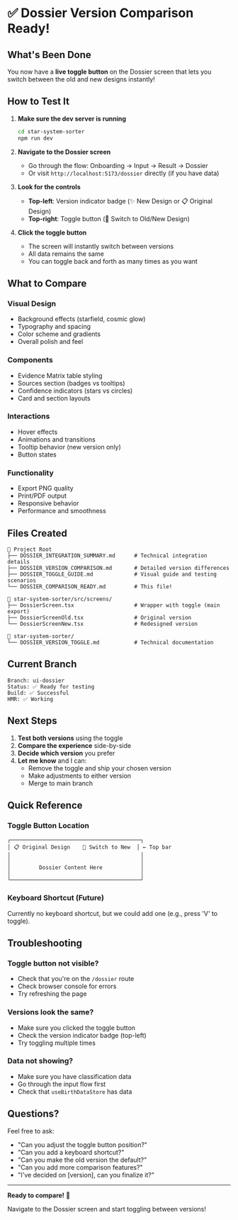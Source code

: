 # ✅ Dossier Version Comparison Ready!

## What's Been Done

You now have a **live toggle button** on the Dossier screen that lets you switch between the old and new designs instantly!

## How to Test It

1. **Make sure the dev server is running**
   ```bash
   cd star-system-sorter
   npm run dev
   ```

2. **Navigate to the Dossier screen**
   - Go through the flow: Onboarding → Input → Result → Dossier
   - Or visit `http://localhost:5173/dossier` directly (if you have data)

3. **Look for the controls**
   - **Top-left**: Version indicator badge (✨ New Design or 📋 Original Design)
   - **Top-right**: Toggle button (🔄 Switch to Old/New Design)

4. **Click the toggle button**
   - The screen will instantly switch between versions
   - All data remains the same
   - You can toggle back and forth as many times as you want

## What to Compare

### Visual Design
- Background effects (starfield, cosmic glow)
- Typography and spacing
- Color scheme and gradients
- Overall polish and feel

### Components
- Evidence Matrix table styling
- Sources section (badges vs tooltips)
- Confidence indicators (stars vs circles)
- Card and section layouts

### Interactions
- Hover effects
- Animations and transitions
- Tooltip behavior (new version only)
- Button states

### Functionality
- Export PNG quality
- Print/PDF output
- Responsive behavior
- Performance and smoothness

## Files Created

```
📁 Project Root
├── DOSSIER_INTEGRATION_SUMMARY.md      # Technical integration details
├── DOSSIER_VERSION_COMPARISON.md       # Detailed version differences
├── DOSSIER_TOGGLE_GUIDE.md             # Visual guide and testing scenarios
└── DOSSIER_COMPARISON_READY.md         # This file!

📁 star-system-sorter/src/screens/
├── DossierScreen.tsx                   # Wrapper with toggle (main export)
├── DossierScreenOld.tsx                # Original version
└── DossierScreenNew.tsx                # Redesigned version

📁 star-system-sorter/
└── DOSSIER_VERSION_TOGGLE.md           # Technical documentation
```

## Current Branch

```
Branch: ui-dossier
Status: ✅ Ready for testing
Build: ✅ Successful
HMR: ✅ Working
```

## Next Steps

1. **Test both versions** using the toggle
2. **Compare the experience** side-by-side
3. **Decide which version** you prefer
4. **Let me know** and I can:
   - Remove the toggle and ship your chosen version
   - Make adjustments to either version
   - Merge to main branch

## Quick Reference

### Toggle Button Location
```
┌─────────────────────────────────────────┐
│ 📋 Original Design    🔄 Switch to New  │ ← Top bar
│                                         │
│                                         │
│         Dossier Content Here            │
│                                         │
└─────────────────────────────────────────┘
```

### Keyboard Shortcut (Future)
Currently no keyboard shortcut, but we could add one (e.g., press 'V' to toggle).

## Troubleshooting

### Toggle button not visible?
- Check that you're on the `/dossier` route
- Check browser console for errors
- Try refreshing the page

### Versions look the same?
- Make sure you clicked the toggle button
- Check the version indicator badge (top-left)
- Try toggling multiple times

### Data not showing?
- Make sure you have classification data
- Go through the input flow first
- Check that `useBirthDataStore` has data

## Questions?

Feel free to ask:
- "Can you adjust the toggle button position?"
- "Can you add a keyboard shortcut?"
- "Can you make the old version the default?"
- "Can you add more comparison features?"
- "I've decided on [version], can you finalize it?"

---

**Ready to compare!** 🚀

Navigate to the Dossier screen and start toggling between versions!
